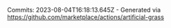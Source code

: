 Commits: 2023-08-04T16:18:13.645Z - Generated via https://github.com/marketplace/actions/artificial-grass
<br>
